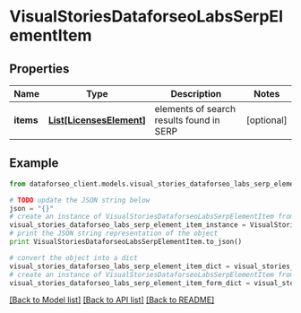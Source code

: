 # VisualStoriesDataforseoLabsSerpElementItem


## Properties

Name | Type | Description | Notes
------------ | ------------- | ------------- | -------------
**items** | [**List[LicensesElement]**](LicensesElement.md) | elements of search results found in SERP | [optional] 

## Example

```python
from dataforseo_client.models.visual_stories_dataforseo_labs_serp_element_item import VisualStoriesDataforseoLabsSerpElementItem

# TODO update the JSON string below
json = "{}"
# create an instance of VisualStoriesDataforseoLabsSerpElementItem from a JSON string
visual_stories_dataforseo_labs_serp_element_item_instance = VisualStoriesDataforseoLabsSerpElementItem.from_json(json)
# print the JSON string representation of the object
print VisualStoriesDataforseoLabsSerpElementItem.to_json()

# convert the object into a dict
visual_stories_dataforseo_labs_serp_element_item_dict = visual_stories_dataforseo_labs_serp_element_item_instance.to_dict()
# create an instance of VisualStoriesDataforseoLabsSerpElementItem from a dict
visual_stories_dataforseo_labs_serp_element_item_form_dict = visual_stories_dataforseo_labs_serp_element_item.from_dict(visual_stories_dataforseo_labs_serp_element_item_dict)
```
[[Back to Model list]](../README.md#documentation-for-models) [[Back to API list]](../README.md#documentation-for-api-endpoints) [[Back to README]](../README.md)


